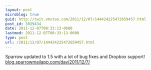 ```yaml
---
layout: post
microblog: true
guid: http://twit.vmstan.com/2011/12/07/144424225472659457.html
post_id: 3039434
date: 2011-12-07T08:33:13-0600
lastmod: 2011-12-07T08:33:13-0600
type: post
url: /2011/12/07/144424225472659457.html
---
```

Sparrow updated to 1.5 with a lot of bug fixes and Dropbox support! <a href="http://blog.sparrowmailapp.com/day/2011/12/7/">blog.sparrowmailapp.com/day/2011/12/7/</a>
